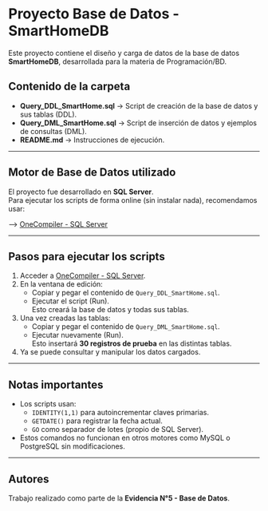 #  Proyecto Base de Datos - SmartHomeDB

Este proyecto contiene el diseño y carga de datos de la base de datos **SmartHomeDB**, desarrollada para la materia de Programación/BD.

## Contenido de la carpeta

- **Query_DDL_SmartHome.sql** → Script de creación de la base de datos y sus tablas (DDL).
- **Query_DML_SmartHome.sql** → Script de inserción de datos y ejemplos de consultas (DML).
- **README.md** → Instrucciones de ejecución.

---

## Motor de Base de Datos utilizado

El proyecto fue desarrollado en **SQL Server**.  
Para ejecutar los scripts de forma online (sin instalar nada), recomendamos usar:

--> [OneCompiler - SQL Server](https://onecompiler.com/sqlserver)

---

## Pasos para ejecutar los scripts

1. Acceder a [OneCompiler - SQL Server](https://onecompiler.com/sqlserver).
2. En la ventana de edición:
   - Copiar y pegar el contenido de `Query_DDL_SmartHome.sql`.
   - Ejecutar el script (Run).  
   Esto creará la base de datos y todas sus tablas.
3. Una vez creadas las tablas:
   - Copiar y pegar el contenido de `Query_DML_SmartHome.sql`.
   - Ejecutar nuevamente (Run).  
   Esto insertará **30 registros de prueba** en las distintas tablas.
4.  Ya se puede consultar y manipular los datos cargados.

---

## Notas importantes

- Los scripts usan:
  - `IDENTITY(1,1)` para autoincrementar claves primarias.
  - `GETDATE()` para registrar la fecha actual.
  - `GO` como separador de lotes (propio de SQL Server).
- Estos comandos no funcionan en otros motores como MySQL o PostgreSQL sin modificaciones.


---

## Autores

Trabajo realizado como parte de la **Evidencia N°5 - Base de Datos**.  
